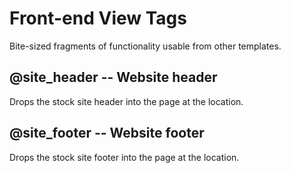 Front-end View Tags
===================

Bite-sized fragments of functionality usable from other templates.


@site_header -- Website header
------------------------------

Drops the stock site header into the page at the location.


@site_footer -- Website footer
------------------------------

Drops the stock site footer into the page at the location.


